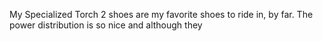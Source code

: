 My Specialized Torch 2 shoes are my favorite shoes to ride in, by far. The power distribution is so nice and although they 